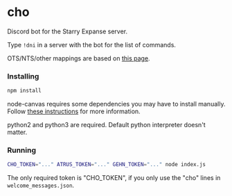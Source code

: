 # cho

Discord bot for the Starry Expanse server.

Type `!dni` in a server with the bot for the list of commands.

OTS/NTS/other mappings are based on [this page](http://www.mystembassy.net/downloads/dnifontchart.pdf).

### Installing

```sh
npm install
```

node-canvas requires some dependencies you may have to install manually.
Follow [these instructions](https://github.com/Automattic/node-canvas/wiki) for more information.

python2 and python3 are required. Default python interpreter doesn't matter.

### Running

```sh
CHO_TOKEN="..." ATRUS_TOKEN="..." GEHN_TOKEN="..." node index.js
```

The only required token is "CHO_TOKEN", if you only use the "cho" lines in `welcome_messages.json`.
